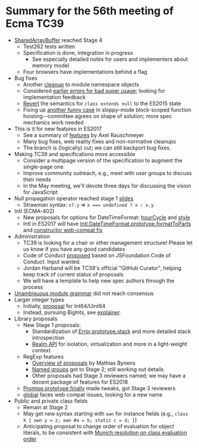 # Summary for the 56th meeting of Ecma TC39

- [SharedArrayBuffer](https://github.com/tc39/ecmascript_sharedmem) reached Stage 4
  - Test262 tests written
  - Specification is done, integration in progress
    - See especially detailed notes for users and implementers about memory model
  - Four browsers have implementations behind a flag
- Bug fixes
  - Another [cleanup](https://github.com/tc39/ecma262/pull/767) to module namespace objects
  - Considered [earlier errors for bad super usage](https://github.com/tc39/ecma262/pull/762); looking for implementation feedback
  - [Revert](https://github.com/tc39/ecma262/pull/781) the semantics for `class extends null` to the ES2015 state
  - Fixing up [another funny case](https://github.com/tc39/ecma262/issues/753) in sloppy-mode block-scoped function hoisting--committee agrees on shape of solution; more spec mechanics work needed
- This is it for new features in ES2017
  - See a summary of [features](http://www.2ality.com/2016/02/ecmascript-2017.html) by Axel Rauschmeyer
  - Many bug fixes, web reality fixes and non-normative cleanups
  - The branch is (logically) cut; we can still backport bug fixes.
- Making TC39 and specifications more accessible
  - Consider a multipage version of the specification to augment the single-page one
  - Improve community outreach, e.g., meet with user groups to discuss their needs
  - In the May meeting, we'll devote three days for discussing the vision for JavaScript
- Null propagation operator reached stage 1 [slides](https://docs.google.com/presentation/d/11O_wIBBbZgE1bMVRJI8kGnmC6dWCBOwutbN9SWOK0fU/view#slide=id.p)
  - Strawman syntax: `x?.y` => `x === undefined ? x : x.y`
- Intl (ECMA-402)
  - New proposals for options for DateTimeFormat: [hourCycle](https://github.com/zbraniecki/proposal-ecma402-hourcycle) and [style](https://github.com/tc39/ecma402/issues/108)
  - Intl in ES2017 will have [Intl.DateTimeFormat.prototype.formatToParts](https://developer.mozilla.org/en-US/docs/Web/JavaScript/Reference/Global_Objects/DateTimeFormat/formatToParts) and [constructor web-compat fix](https://github.com/tc39/ecma402/pull/84)
- Administration
  - TC39 is looking for a chair or other management structure! Please let us know if you have any good candidates
  - Code of Conduct [proposed](https://github.com/tkellen/tc39-code-of-conduct-proposal/blob/master/Conduct.md) based on JSFoundation Code of Conduct. Input wanted.
  - Jordan Harband will be TC39's official "GitHub Curator", helping keep track of current status of proposals
  - We will have a template to help new spec authors through the process
- [Unambiguous module grammar](https://github.com/bmeck/UnambiguousJavaScriptGrammar) did not reach consensus
- Larger integer types
  - Initially, [proposal](http://es.slideshare.net/BrendanEich/int64) for Int64/Uint64
  - Instead, pursuing BigInts, see [explainer](https://github.com/littledan/proposal-bigint).
- Library proposals
  - New Stage 1 proposals:
    - Standardization of [Error.prototype.stack](https://github.com/ljharb/proposal-error-stacks) and more detailed stack introspection
    - [Realm API](https://github.com/tc39/proposal-realms) for isolation, virtualization and more in a light-weight context
  - RegExp features
    - [Overview of proposals](https://mathiasbynens.be/notes/es-regexp-proposals) by Mathias Bynens
    - [Named groups](https://github.com/tc39/proposal-regexp-named-groups) got to Stage 2; still working out details
    - Other proposals had Stage 3 reviewers named; we may have a decent package of features for ES2018
  - [Promise.prototype.finally](https://github.com/tc39/proposal-promise-finally) made tweaks, got Stage 3 reviewers
  - [global](https://github.com/tc39/proposal-global) faces web compat issues, looking for a new name
- Public and private class fields
  - Remain at Stage 2
  - May get new syntax starting with `own` for instance fields (e.g., `class X { own y = z; own #a = b; static c = d; }`)
  - Anticipating proposal to change order of evaluation for object literals, to be consistent with [Munich resolution on class evaluation order](https://github.com/tc39/tc39-notes/blob/master/es7/2016-05/classevalorder.pdf)
